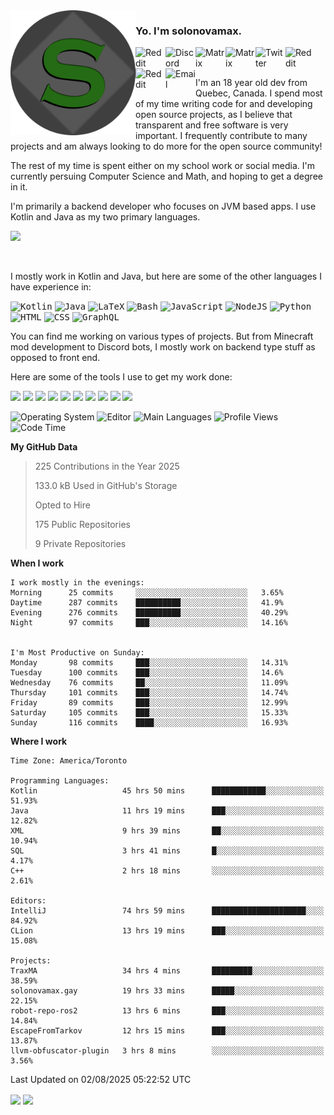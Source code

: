 <img align="left" alt="Avatar" width="200px" src="https://raw.githubusercontent.com/solonovamax/solonovamax/main/solonovamax-circle.png" />

### Yo. I'm solonovamax.

<a href="https://gitlab.com/solonovamax">
    <img align="left" alt="Reddit" width="48px" src="https://img.icons8.com/color/2x/gitlab.png">
</a>

<a href="https://discord.solonovamax.gay">
    <img align="left" alt="Discord" width="48px" src="https://img.icons8.com/color/2x/discord-logo.png">
</a>

<a href="https://matrix.to/#/@solonovamax:matrix.org?#gh-light-mode-only">
    <img align="left" alt="Matrix" width="48px" src="https://img.icons8.com/000000/material/2x/matrix-logo.png">
</a>
<a href="https://matrix.to/#/@solonovamax:matrix.org?#gh-dark-mode-only">
    <img align="left" alt="Matrix" width="48px" src="https://img.icons8.com/FFFFFF/material/2x/matrix-logo.png">
</a>

<a href="https://twitter.com/solonovamax">
    <img align="left" alt="Twitter" width="48px" src="https://img.icons8.com/color/2x/twitter.png">
</a>

<!-- <a href="https://twitch.tv/solonovamax">
    <img align="left" alt="Twitch" width="48px" src="https://img.icons8.com/color/2x/twitch.png">
</a> -->

<a href="https://reddit.com/u/solonovamax">
    <img align="left" alt="Reddit" width="48px" src="https://img.icons8.com/color/2x/reddit.png">
</a>

<a href="https://www.youtube.com/channel/UCTxCeyGu41WfEBT8mXpjHMA">
    <img align="left" alt="Reddit" width="48px" src="https://img.icons8.com/color/2x/youtube.png">
</a>

<a href="mailto:solonovamax@12oclockpoint.com">
    <img align="left" alt="Email" width="48px" src="https://img.icons8.com/fluency/2x/mail.png">
</a>

<!-- <a href="https://open.spotify.com/user/solonovamax">
    <img align="left" alt="Spotify" width="48px" src="https://img.icons8.com/color/2x/spotify.png">
</a> -->

<br/>
<br/>

I'm an 18 year old dev from Quebec, Canada.
I spend most of my time writing code for and developing open source projects, as I believe that transparent and free software is very important.
I frequently contribute to many projects and am always looking to do more for the open source community!

The rest of my time is spent either on my school work or social media. I'm currently persuing Computer Science and Math, and hoping to get a degree in it.

I'm primarily a backend developer who focuses on JVM based apps. I use Kotlin and Java as my two primary languages.


<a href="https://github.com/ryo-ma/github-profile-trophy"><img src="https://github-profile-trophy.vercel.app/?username=solonovamax&margin-w=15&row=1"/></a> 

<br/>

I mostly work in Kotlin and Java, but here are some of the other languages I have experience in:

<kbd><img height="32" alt="Kotlin" src="https://img.icons8.com/color/1x/kotlin.png"></kbd>
<kbd><img height="32" alt="Java" src="https://img.icons8.com/color/1x/java-coffee-cup-logo.png"></kbd>
<kbd><img height="32" alt="LaTeX" src="https://img.icons8.com/color/1x/latex.png"></kbd>
<kbd><img height="32" alt="Bash" src="https://img.icons8.com/color/1x/console.png"></kbd>
<kbd><img height="32" alt="JavaScript" src="https://img.icons8.com/color/1x/javascript.png"></kbd>
<kbd><img height="32" alt="NodeJS" src="https://img.icons8.com/color/1x/nodejs.png"></kbd>
<kbd><img height="32" alt="Python" src="https://img.icons8.com/color/1x/python.png"></kbd>
<kbd><img height="32" alt="HTML" src="https://img.icons8.com/color/1x/html-5.png"></kbd>
<kbd><img height="32" alt="CSS" src="https://img.icons8.com/color/1x/css3.png"></kbd>
<kbd><img height="32" alt="GraphQL" src="https://img.icons8.com/color/1x/graphql.png"></kbd>

You can find me working on various types of projects.
But from Minecraft mod development to Discord bots, I mostly work on backend type stuff as opposed to front end.

Here are some of the tools I use to get my work done:

<kbd><img height="32" src="https://img.icons8.com/color/2x/intellij-idea.png"></kbd>
<kbd><img height="32" src="https://img.icons8.com/color/2x/linux.png"></kbd>
<kbd><img height="32" src="https://img.icons8.com/fluent/2x/console.png"></kbd>
<kbd><img height="32" src="https://img.icons8.com/color/2x/open-source.png"></kbd>
<kbd><img height="32" src="https://img.icons8.com/color/2x/git.png"></kbd>
<kbd><img height="32" src="https://img.icons8.com/color/2x/docker.png"></kbd>
<kbd><img height="32" src="https://img.icons8.com/color/2x/mongodb.png"></kbd>
<kbd><img height="32" src="https://img.icons8.com/color/2x/nginx.png"></kbd>
<a href="?#gh-light-mode-only"><kbd><img height="32" src="https://img.icons8.com/metro/2x/mysql.png"></kbd></a>
<a href="?#gh-dark-mode-only"><kbd><img height="32" src="https://img.icons8.com/FFFFFF/metro/2x/mysql.png"></kbd></a>

![Operating System](https://img.shields.io/badge/OS-Arch%20Linux-informational?style=for-the-badge&logo=Arch%20Linux&logoColor=white&color=007ec6)
![Editor](https://img.shields.io/badge/Editor-IntelliJ%20Idea-informational?style=for-the-badge&logo=IntelliJ%20Idea&logoColor=white&color=007ec6)
![Main Languages](https://img.shields.io/badge/Main%20Languages-Java%20%26%20Kotlin-informational?style=for-the-badge&logo=Java&logoColor=white&color=007ec6)
![Profile Views](https://komarev.com/ghpvc/?username=solonovamax&color=blue&style=for-the-badge)
![Code Time](https://img.shields.io/endpoint?url=https://wakapi.solonovamax.gay/api/compat/shields/v1/solonovamax/interval:all_time&label=Code%20Time&style=for-the-badge&color=blue)

<!--START_SECTION:waka-->
**My GitHub Data**

> 225 Contributions in the Year 2025
> 
> 133.0 kB Used in GitHub's Storage
> 
> Opted to Hire
> 
> 175 Public Repositories
> 
> 9 Private Repositories
> 
**When I work** 

```text
I work mostly in the evenings: 
Morning      25 commits     ░░░░░░░░░░░░░░░░░░░░░░░░░   3.65% 
Daytime      287 commits    ██████████░░░░░░░░░░░░░░░   41.9% 
Evening      276 commits    ██████████░░░░░░░░░░░░░░░   40.29% 
Night        97 commits     ███░░░░░░░░░░░░░░░░░░░░░░   14.16%


I'm Most Productive on Sunday: 
Monday       98 commits     ███░░░░░░░░░░░░░░░░░░░░░░   14.31% 
Tuesday      100 commits    ███░░░░░░░░░░░░░░░░░░░░░░   14.6% 
Wednesday    76 commits     ██░░░░░░░░░░░░░░░░░░░░░░░   11.09% 
Thursday     101 commits    ███░░░░░░░░░░░░░░░░░░░░░░   14.74% 
Friday       89 commits     ███░░░░░░░░░░░░░░░░░░░░░░   12.99% 
Saturday     105 commits    ███░░░░░░░░░░░░░░░░░░░░░░   15.33% 
Sunday       116 commits    ████░░░░░░░░░░░░░░░░░░░░░   16.93%

```


**Where I work** 

```text
Time Zone: America/Toronto

Programming Languages: 
Kotlin                   45 hrs 50 mins      ████████████░░░░░░░░░░░░░   51.93% 
Java                     11 hrs 19 mins      ███░░░░░░░░░░░░░░░░░░░░░░   12.82% 
XML                      9 hrs 39 mins       ██░░░░░░░░░░░░░░░░░░░░░░░   10.94% 
SQL                      3 hrs 41 mins       █░░░░░░░░░░░░░░░░░░░░░░░░   4.17% 
C++                      2 hrs 18 mins       ░░░░░░░░░░░░░░░░░░░░░░░░░   2.61%

Editors: 
IntelliJ                 74 hrs 59 mins      █████████████████████░░░░   84.92% 
CLion                    13 hrs 19 mins      ███░░░░░░░░░░░░░░░░░░░░░░   15.08%

Projects: 
TraxMA                   34 hrs 4 mins       █████████░░░░░░░░░░░░░░░░   38.59% 
solonovamax.gay          19 hrs 33 mins      █████░░░░░░░░░░░░░░░░░░░░   22.15% 
robot-repo-ros2          13 hrs 6 mins       ███░░░░░░░░░░░░░░░░░░░░░░   14.84% 
EscapeFromTarkov         12 hrs 15 mins      ███░░░░░░░░░░░░░░░░░░░░░░   13.87% 
llvm-obfuscator-plugin   3 hrs 8 mins        ░░░░░░░░░░░░░░░░░░░░░░░░░   3.56%

```


 Last Updated on 02/08/2025 05:22:52 UTC
<!--END_SECTION:waka-->

<div style="white-space:nowrap;width:100%;position: relative;display: inline-block">
<img align="center" src="https://github-readme-stats.vercel.app/api?username=solonovamax&custom_title=solonovamax%27s%20Github%20Stats&langs_count=5&include_all_commits=true&count_private=true&show_icons=true&theme=github_dark"/>
<img align="center" src="https://github-readme-stats.vercel.app/api/wakatime?api_domain=wakapi.dev&username=solonovamax&range=last_30_days&custom_title=solonovamax%27s+Primary+Languages+%28Last+Month%29&langs_count=10&show_icons=true&theme=github_dark"/>
</div>
